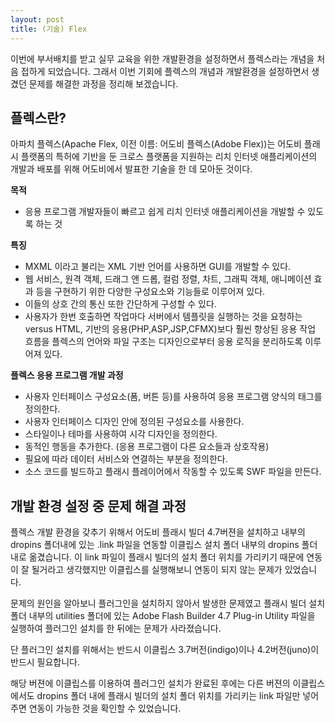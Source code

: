 ```yaml
---
layout: post
title: (기술) Flex
---
```


이번에 부서배치를 받고 실무 교육을 위한 개발환경을 설정하면서 플렉스라는 개념을 처음 접하게 되었습니다. 
그래서 이번 기회에 플렉스의 개념과 개발환경을 설정하면서 생겼던 문제를 해결한 과정을 정리해 보겠습니다.

플렉스란?
---

아파치 플렉스(Apache Flex, 이전 이름: 어도비 플렉스(Adobe Flex))는 어도비 플래시 플랫폼의 특허에 기반을 둔 크로스 플랫폼을 지원하는 리치 인터넷 애플리케이션의 개발과 배포를 위해 어도비에서 발표한 기술을 한 데 모아둔 것이다.

<strong>목적</strong>

 - 응용 프로그램 개발자들이 빠르고 쉽게 리치 인터넷 애플리케이션을 개발할 수 있도록 하는 것

<strong>특징</strong>

 - MXML 이라고 불리는 XML 기반 언어를 사용하면 GUI를 개발할 수 있다.
 - 웹 서비스, 원격 객체, 드래그 앤 드롭, 컬럼 정렬, 차트, 그래픽 객체, 애니메이션 효과 등을 구현하기 위한 다양한 구성요소와 기능들로 이루어져 있다.
 - 이들의 상호 간의 통신 또한 간단하게 구성할 수 있다. 
 - 사용자가 한번 호출하면 작업마다 서버에서 템플릿을 실행하는 것을 요청하는 versus HTML, 기반의 응용(PHP,ASP,JSP,CFMX)보다 훨씬 향상된 응용 작업 흐름을 플렉스의 언어와 파일 구조는 디자인으로부터 응용 로직을 분리하도록 이루어져 있다.

<strong>플렉스 응용 프로그램 개발 과정</strong>

 - 사용자 인터페이스 구성요소(폼, 버튼 등)를 사용하여 응용 프로그램 양식의 태그를 정의한다.
 - 사용자 인터페이스 디자인 안에 정의된 구성요소를 사용한다.
 - 스타일이나 테마를 사용하여 시각 디자인을 정의한다.
 - 동적인 행동을 추가한다. (응용 프로그램이 다른 요소들과 상호작용)
 - 필요에 따라 데이터 서비스와 연결하는 부분을 정의한다.
 - 소스 코드를 빌드하고 플래시 플레이어에서 작동할 수 있도록 SWF 파일을 만든다.

개발 환경 설정 중 문제 해결 과정
---

 플렉스 개발 환경을 갖추기 위해서 어도비 플래시 빌더 4.7버젼을 설치하고 내부의 dropins 폴더내에 있는 .link 파일을 연동할 이클립스 설치 폴더 내부의 dropins 폴더내로 옮겼습니다.
 이 link 파일이 플래시 빌더의 설치 폴더 위치를 가리키기 때문에 연동이 잘 될거라고 생각했지만 이클립스를 실행해보니 연동이 되지 않는 문제가 있었습니다.

 문제의 원인을 알아보니 플러그인을 설치하지 않아서 발생한 문제였고 플래시 빌더 설치 폴더 내부의 utilities 폴더에 있는 Adobe Flash Builder 4.7 Plug-in Utility 파일을 실행하여 플러그인 설치를 한 뒤에는 문제가 사라졌습니다.

 단 플러그인 설치를 위해서는 반드시 이클립스 3.7버전(indigo)이나 4.2버전(juno)이 반드시 필요합니다.

 해당 버젼에 이클립스를 이용하여 플러그인 설치가 완료된 후에는 다른 버젼의 이클립스에서도 dropins 폴더 내에 플래시 빌더의 설치 폴더 위치를 가리키는 link 파일만 넣어주면 연동이 가능한 것을 확인할 수 있었습니다.
